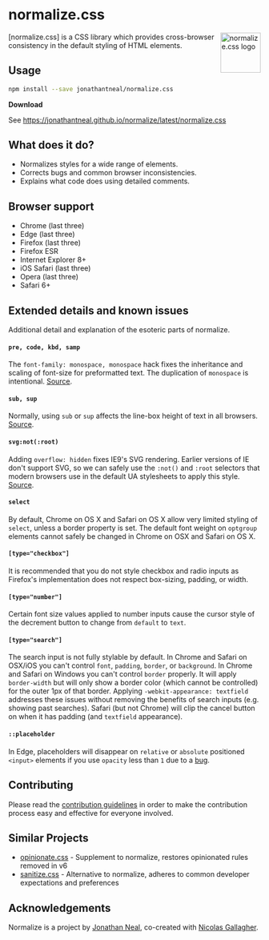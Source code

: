 # normalize.css

<a href="https://github.com/jonathantneal/normalize.css"><img
  src="https://jonathantneal.github.io/normalize.css/logo.svg" alt="normalize.css logo"
  width="80" height="80" align="right"></a>

[normalize.css] is a CSS library which provides cross-browser consistency in
the default styling of HTML elements.

## Usage

```sh
npm install --save jonathantneal/normalize.css
```

**Download**

See https://jonathantneal.github.io/normalize/latest/normalize.css


## What does it do?

* Normalizes styles for a wide range of elements.
* Corrects bugs and common browser inconsistencies.
* Explains what code does using detailed comments.

## Browser support

* Chrome (last three)
* Edge (last three)
* Firefox (last three)
* Firefox ESR
* Internet Explorer 8+
* iOS Safari (last three)
* Opera (last three)
* Safari 6+

## Extended details and known issues

Additional detail and explanation of the esoteric parts of normalize.

#### `pre, code, kbd, samp`

The `font-family: monospace, monospace` hack fixes the inheritance and scaling
of font-size for preformatted text. The duplication of `monospace` is
intentional. [Source](https://en.wikipedia.org/wiki/User:Davidgothberg/Test59).

#### `sub, sup`

Normally, using `sub` or `sup` affects the line-box height of text in all
browsers. [Source](https://gist.github.com/413930).

#### `svg:not(:root)`

Adding `overflow: hidden` fixes IE9's SVG rendering. Earlier versions of IE
don't support SVG, so we can safely use the `:not()` and `:root` selectors that
modern browsers use in the default UA stylesheets to apply this style.
[Source](https://lists.w3.org/Archives/Public/public-svg-wg/2008JulSep/0339.html).

#### `select`

By default, Chrome on OS X and Safari on OS X allow very limited styling of
`select`, unless a border property is set. The default font weight on `optgroup`
elements cannot safely be changed in Chrome on OSX and Safari on OS X.

#### `[type="checkbox"]`

It is recommended that you do not style checkbox and radio inputs as Firefox's
implementation does not respect box-sizing, padding, or width.

#### `[type="number"]`

Certain font size values applied to number inputs cause the cursor style of the
decrement button to change from `default` to `text`.

#### `[type="search"]`

The search input is not fully stylable by default. In Chrome and Safari on
OSX/iOS you can't control `font`, `padding`, `border`, or `background`. In
Chrome and Safari on Windows you can't control `border` properly. It will apply
`border-width` but will only show a border color (which cannot be controlled)
for the outer 1px of that border. Applying `-webkit-appearance: textfield`
addresses these issues without removing the benefits of search inputs (e.g.
showing past searches). Safari (but not Chrome) will clip the cancel button on
when it has padding (and `textfield` appearance).

#### `::placeholder`

In Edge, placeholders will disappear on `relative` or `absolute` positioned
`<input>` elements if you use `opacity` less than `1` due to a [bug](https://developer.microsoft.com/en-us/microsoft-edge/platform/issues/3901363/).

## Contributing

Please read the [contribution guidelines](CONTRIBUTING.md) in order to make the
contribution process easy and effective for everyone involved.

## Similar Projects

- [opinionate.css](https://github.com/adamgruber/opinionate.css) - Supplement to normalize, restores opinionated rules removed in v6
- [sanitize.css](https://github.com/jonathantneal/sanitize.css) - Alternative to normalize, adheres to common developer expectations and preferences

## Acknowledgements

Normalize is a project by [Jonathan Neal](https://github.com/jonathantneal),
co-created with [Nicolas Gallagher](https://github.com/necolas).
